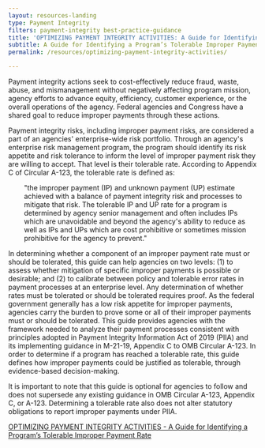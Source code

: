 ```yaml
---
layout: resources-landing
type: Payment Integrity
filters: payment-integrity best-practice-guidance
title: 'OPTIMIZING PAYMENT INTEGRITY ACTIVITIES: A Guide for Identifying a Program’s Tolerable Improper Payment Rate'
subtitle: A Guide for Identifying a Program’s Tolerable Improper Payment Rate
permalink: /resources/optimizing-payment-integrity-activities/

---
```


Payment integrity actions seek to cost-effectively reduce fraud, waste, abuse, and mismanagement without negatively affecting program mission, agency efforts to advance equity, efficiency, customer experience, or the overall operations of the agency.  Federal agencies and Congress have a shared goal to reduce improper payments through these actions.

Payment integrity risks, including improper payment risks, are considered a part of an agencies' enterprise-wide risk portfolio.  Through an agency's enterprise risk management program, the program should identify its risk appetite and risk tolerance to inform the level of improper payment risk they are willing to accept.  That level is their tolerable rate.  According to Appendix C of Circular A-123, the tolerable rate is defined as:

<p style="margin-left: 2rem">"the improper payment (IP) and unknown payment (UP) estimate achieved with a balance of payment integrity risk and processes to mitigate that risk. The tolerable IP and UP rate for a program is determined by agency senior management and often includes IPs which are unavoidable and beyond the agency's ability to reduce as well as IPs and UPs which are cost prohibitive or sometimes mission prohibitive for the agency to prevent."</p>

In determining whether a component of an improper payment rate must or should be tolerated, this guide can help agencies on two levels: (1) to assess whether mitigation of specific improper payments is possible or desirable; and (2) to calibrate between policy and tolerable error rates in payment processes at an enterprise level.  Any determination of whether rates must be tolerated or should be tolerated requires proof.  As the federal government generally has a low risk appetite for improper payments, agencies carry the burden to prove some or all of their improper payments must or should be tolerated.  This guide provides agencies with the framework needed to analyze their payment processes consistent with principles adopted in Payment Integrity Information Act of 2019 (PIIA) and its implementing guidance in M-21-19, Appendix C to OMB Circular A-123.  In order to determine if a program has reached a tolerable rate, this guide defines how improper payments could be justified as tolerable, through evidence-based decision-making.

It is important to note that this guide is optional for agencies to follow and does not supersede any existing guidance in OMB Circular A-123, Appendix C, or A-123.  Determining a tolerable rate also does not alter statutory obligations to report improper payments under PIIA.

[OPTIMIZING PAYMENT INTEGRITY ACTIVITIES - A Guide for Identifying a Program’s Tolerable Improper Payment Rate]({{site.baseurl}}/assets/files/TolerableRateGuide_final.pdf)